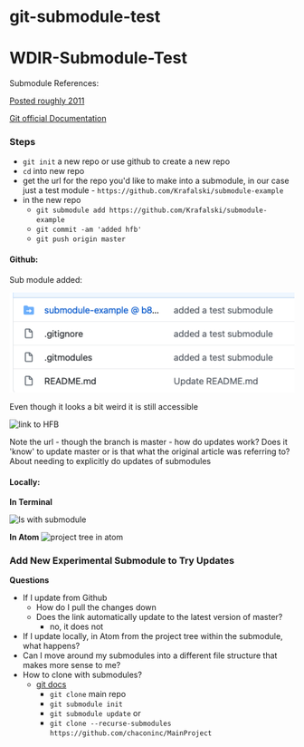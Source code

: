 # git-submodule-test


# WDIR-Submodule-Test

Submodule References:

[Posted roughly 2011](https://chrisjean.com/git-submodules-adding-using-removing-and-updating/)

[Git official Documentation](https://chrisjean.com/git-submodules-adding-using-removing-and-updating/)


### Steps

- `git init` a new repo or use github to create a new repo
- `cd` into new repo
- get the url for the repo you'd like to make into a submodule, in our case just a test module  - `https://github.com/Krafalski/submodule-example`
- in the new repo
    - `git submodule add https://github.com/Krafalski/submodule-example`
    - `git commit -am 'added hfb'`
    - `git push origin master`


#### Github:
Sub module added:

![Sub module appearance](./images/submodule-in-github-appearance.png)

Even though it looks a bit weird it is still accessible

![link to HFB](https://i.imgur.com/Cm5Y5pB.png)

Note the url - though the branch is master - how do updates work? Does it 'know' to update master or is that what the original article was referring to? About needing to explicitly do updates of submodules


#### Locally:

**In Terminal**

![ls with submodule](https://i.imgur.com/pxe0kGh.png)

**In Atom**
![project tree in atom](https://i.imgur.com/FvXhkIi.png)


### Add New Experimental Submodule to Try Updates

**Questions**
  - If I update from Github
    - How do I pull the changes down
    - Does the link automatically update to the latest version of master?
        - no, it does not
  - If I update locally, in Atom from the project tree within the submodule, what happens?
  - Can I move around my submodules into a different file structure that makes more sense to me?
  - How to clone with submodules?
      - [git docs](https://git-scm.com/book/en/v2/Git-Tools-Submodules)
        - `git clone` main repo
        - `git submodule init`
        - `git submodule update`
        or
        - `git clone --recurse-submodules https://github.com/chaconinc/MainProject`

